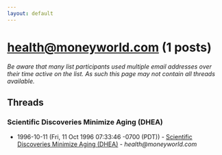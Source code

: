 ```yaml
---
layout: default
---
```


# health@moneyworld.com (1 posts)

_Be aware that many list participants used multiple email addresses over their time active on the list. As such this page may not contain all threads available._

## Threads

### Scientific Discoveries Minimize Aging (DHEA)
+ 1996-10-11 (Fri, 11 Oct 1996 07:33:46 -0700 (PDT)) - [Scientific Discoveries Minimize Aging (DHEA)](/archive/1996/10/54cacea185d6d53e7e1c1518da5e7bfebbb361bde46a0ffce43c0afe23dbca7f) - _health@moneyworld.com_

